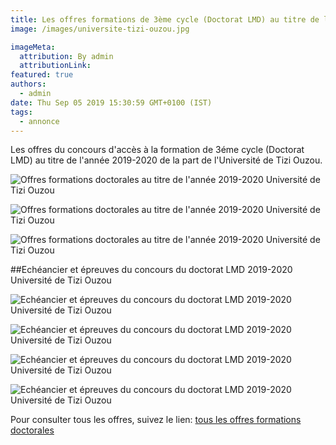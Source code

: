 ```yaml
---
title: Les offres formations de 3ème cycle (Doctorat LMD) au titre de l’année 2019/2020 Université de Tizi Ouzou.
image: /images/universite-tizi-ouzou.jpg

imageMeta:
  attribution: By admin
  attributionLink:
featured: true
authors:
  - admin
date: Thu Sep 05 2019 15:30:59 GMT+0100 (IST)
tags:
  - annonce
---
```

Les offres du concours d'accès à la formation de 3éme cycle (Doctorat LMD) au titre de l'année 2019-2020 de la part de l'Université de Tizi Ouzou.

![Offres formations doctorales au titre de l'année 2019-2020 Université de Tizi Ouzou](/images/formations-doctorales-tizi-ouzou-2019-2020.jpg)

![Offres formations doctorales au titre de l'année 2019-2020 Université de Tizi Ouzou](/images/formations-doctorales-tizi-ouzou-2019-2020-2.jpg)

![Offres formations doctorales au titre de l'année 2019-2020 Université de Tizi Ouzou](/images/formations-doctorales-tizi-ouzou-2019-2020-3.jpg)

##Echéancier et épreuves du concours du doctorat LMD 2019-2020 Université de Tizi Ouzou

![Echéancier et épreuves du concours du doctorat LMD 2019-2020  Université de Tizi Ouzou](/images/epreuve-doctorat-lmd-tizi-ouzou.jpg)

![Echéancier et épreuves du concours du doctorat LMD 2019-2020  Université de Tizi Ouzou](/images/epreuve-doctorat-lmd-tizi-ouzou-2.jpg)

![Echéancier et épreuves du concours du doctorat LMD 2019-2020  Université de Tizi Ouzou](/images/epreuve-doctorat-lmd-tizi-ouzou-3.jpg)

![Echéancier et épreuves du concours du doctorat LMD 2019-2020  Université de Tizi Ouzou](/images/epreuve-doctorat-lmd-tizi-ouzou-4.jpg)

Pour consulter tous les offres, suivez le lien: [tous les offres formations doctorales](/tous-les-offres-de-formations-doctorale-lmd-2019-2020/)
